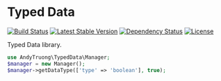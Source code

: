 Typed Data
======

[![Build Status](https://api.travis-ci.org/andytruong/typed_data.svg?branch=v0.1)](https://travis-ci.org/andytruong/typed_data) [![Latest Stable Version](https://poser.pugx.org/andytruong/typed_data/v/stable.png)](https://packagist.org/packages/andytruong/typed_data) [![Dependency Status](https://www.versioneye.com/php/andytruong:typed_data/2.3.0/badge.svg)](https://www.versioneye.com/php/andytruong:typed_data/2.3.0) [![License](https://poser.pugx.org/andytruong/typed_data/license.png)](https://packagist.org/packages/andytruong/typed_data)

Typed Data library.

```php
use AndyTruong\TypedData\Manager;
$manager = new Manager();
$manager->getDataType(['type' => 'boolean'], true);
```
